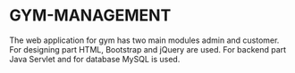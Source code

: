 # GYM-MANAGEMENT
The web application for gym has two main modules admin and customer. For designing part HTML, Bootstrap and jQuery are used. For backend part Java Servlet and for database MySQL is used.
